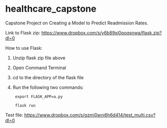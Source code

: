 # healthcare_capstone
Capstone Project on Creating a Model to Predict Readmission Rates.

Link to Flask zip: https://www.dropbox.com/s/y6b89xj0poqsnwa/flask.zip?dl=0

How to use Flask:
1. Unzip flask zip file above
2. Open Command Terminal
3. cd to the directory of the flask file
4. Run the following two commands:

		export FLASK_APP=a.py
  
  		flask run

Test file: https://www.dropbox.com/s/gzmi0wni6h6d414/test_multi.csv?dl=0
